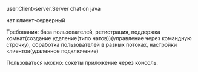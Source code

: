 user.Client-server.Server chat on java

чат клиент-серверный

Требования: база пользователей, регистрация, поддержка комнат(создание удаление(типо чатов))(управление через командную строчку), обработка пользователей в разных потоках, настройки клиентов(удаленное подключение)

Пользоваться можно: сокеты приложение через консоль.
